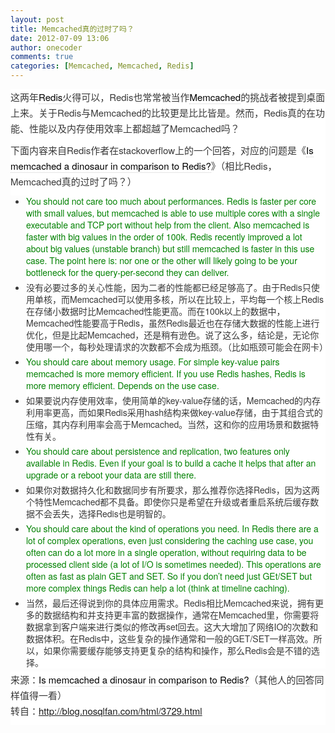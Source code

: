 ```yaml
---
layout: post
title: Memcached真的过时了吗？
date: 2012-07-09 13:06
author: onecoder
comments: true
categories: [Memcached, Memcached, Redis]
---
```

<p style="margin: 0px; padding: 0px 0px 10px; color: rgb(56, 56, 56); font-family: 'Helvetica Neue', Helvetica, Arial, sans-serif; font-size: 15px; line-height: 25px; background-color: rgb(255, 255, 255); ">
	这两年<span class="wp_keywordlink_affiliate" style="margin: 0px; padding: 0px; "><a href="http://blog.nosqlfan.com/tags/redis" style="margin: 0px; padding: 0px; color: rgb(0, 0, 0); text-decoration: none; border-bottom-width: 1px; border-bottom-style: dotted; border-bottom-color: rgb(204, 204, 204); " target="_blank" title="查看 Redis 的全部文章">Redis</a></span>火得可以，Redis也常常被当作<span class="wp_keywordlink_affiliate" style="margin: 0px; padding: 0px; "><a href="http://blog.nosqlfan.com/tags/memcached" style="margin: 0px; padding: 0px; color: rgb(0, 0, 0); text-decoration: none; border-bottom-width: 1px; border-bottom-style: dotted; border-bottom-color: rgb(204, 204, 204); " target="_blank" title="查看 Memcached 的全部文章">Memcached</a></span>的挑战者被提到桌面上来。关于Redis与Memcached的比较更是比比皆是。然而，Redis真的在功能、性能以及内存使用效率上都超越了Memcached吗？</p>
<p style="margin: 0px; padding: 0px 0px 10px; color: rgb(56, 56, 56); font-family: 'Helvetica Neue', Helvetica, Arial, sans-serif; font-size: 15px; line-height: 25px; background-color: rgb(255, 255, 255); ">
	下面内容来自Redis作者在stackoverflow上的一个回答，对应的问题是《<a href="http://stackoverflow.com/questions/2873249/is-memcached-a-dinosaur-in-comparison-to-redis" style="margin: 0px; padding: 0px; color: rgb(0, 0, 0); text-decoration: none; border-bottom-width: 1px; border-bottom-style: dotted; border-bottom-color: rgb(204, 204, 204); " target="_blank">Is memcached a dinosaur in comparison to Redis?</a>》（相比Redis，Memcached真的过时了吗？）</p>
<ul style="margin: 0px 0px 0px 25px; padding: 0px; color: rgb(56, 56, 56); font-family: 'Helvetica Neue', Helvetica, Arial, sans-serif; font-size: 15px; line-height: 25px; background-color: rgb(255, 255, 255); ">
	<li style="margin: 0px 0px 5px; padding: 0px; font-size: 14px; line-height: 19px; ">
		<span style="margin: 0px; padding: 0px; color: rgb(0, 128, 0); ">You should not care too much about performances. Redis is faster per core with small values, but memcached is able to use multiple cores with a single executable and TCP port without help from the client. Also memcached is faster with big values in the order of 100k. Redis recently improved a lot about big values (unstable branch) but still memcached is faster in this use case. The point here is: nor one or the other will likely going to be your bottleneck for the query-per-second they can deliver.</span></li>
	<li style="margin: 0px 0px 5px; padding: 0px; font-size: 14px; line-height: 19px; ">
		没有必要过多的关心性能，因为二者的性能都已经足够高了。由于Redis只使用单核，而Memcached可以使用多核，所以在比较上，平均每一个核上Redis在存储小数据时比Memcached性能更高。而在100k以上的数据中，Memcached性能要高于Redis，虽然Redis最近也在存储大数据的性能上进行优化，但是比起Memcached，还是稍有逊色。说了这么多，结论是，无论你使用哪一个，每秒处理请求的次数都不会成为瓶颈。（比如瓶颈可能会在网卡）</li>
	<li style="margin: 0px 0px 5px; padding: 0px; font-size: 14px; line-height: 19px; ">
		<span style="margin: 0px; padding: 0px; color: rgb(0, 128, 0); ">You should care about memory usage. For simple key-value pairs memcached is more memory efficient. If you use Redis hashes, Redis is more memory efficient. Depends on the use case.</span></li>
	<li style="margin: 0px 0px 5px; padding: 0px; font-size: 14px; line-height: 19px; ">
		如果要说内存使用效率，使用简单的key-value存储的话，Memcached的内存利用率更高，而如果Redis采用hash结构来做key-value存储，由于其组合式的压缩，其内存利用率会高于Memcached。当然，这和你的应用场景和数据特性有关。</li>
	<li style="margin: 0px 0px 5px; padding: 0px; font-size: 14px; line-height: 19px; ">
		<span style="margin: 0px; padding: 0px; color: rgb(0, 128, 0); ">You should care about persistence and replication, two features only available in Redis. Even if your goal is to build a cache it helps that after an upgrade or a reboot your data are still there.</span></li>
	<li style="margin: 0px 0px 5px; padding: 0px; font-size: 14px; line-height: 19px; ">
		如果你对数据持久化和数据同步有所要求，那么推荐你选择Redis，因为这两个特性Memcached都不具备。即使你只是希望在升级或者重启系统后缓存数据不会丢失，选择Redis也是明智的。</li>
	<li style="margin: 0px 0px 5px; padding: 0px; font-size: 14px; line-height: 19px; ">
		<span style="margin: 0px; padding: 0px; color: rgb(0, 128, 0); ">You should care about the kind of operations you need. In Redis there are a lot of complex operations, even just considering the caching use case, you often can do a lot more in a single operation, without requiring data to be processed client side (a lot of I/O is sometimes needed). This operations are often as fast as plain GET and SET. So if you don&rsquo;t need just GEt/SET but more complex things Redis can help a lot (think at timeline caching).</span></li>
	<li style="margin: 0px 0px 5px; padding: 0px; font-size: 14px; line-height: 19px; ">
		当然，最后还得说到你的具体应用需求。Redis相比Memcached来说，拥有更多的数据结构和并支持更丰富的数据操作，通常在Memcached里，你需要将数据拿到客户端来进行类似的修改再set回去。这大大增加了网络IO的次数和数据体积。在Redis中，这些复杂的操作通常和一般的GET/SET一样高效。所以，如果你需要缓存能够支持更复杂的结构和操作，那么Redis会是不错的选择。</li>
</ul>
<p style="margin: 0px; padding: 0px 0px 10px; color: rgb(56, 56, 56); font-family: 'Helvetica Neue', Helvetica, Arial, sans-serif; font-size: 15px; line-height: 25px; background-color: rgb(255, 255, 255); ">
	来源：<a href="http://stackoverflow.com/questions/2873249/is-memcached-a-dinosaur-in-comparison-to-redis" style="margin: 0px; padding: 0px; color: rgb(0, 0, 0); text-decoration: none; border-bottom-width: 1px; border-bottom-style: dotted; border-bottom-color: rgb(204, 204, 204); " target="_blank">Is memcached a dinosaur in comparison to Redis?</a>（其他人的回答同样值得一看）<br />
	转自：<a href="http://blog.nosqlfan.com/html/3729.html">http://blog.nosqlfan.com/html/3729.html</a></p>

